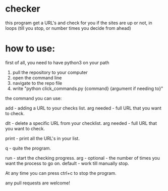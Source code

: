 # checker
this program get a URL's and check for you if the sites are up or not, in loops (till you stop, or number times you decide from ahead)

# how to use:
first of all, you need to have python3 on your path
1. pull the repository to your computer
2. open the command line
3. navigate to the repo file
4. write "python click_commands.py {command} {argument if needing to}"

the command you can use:

add - adding a URL to your checks list. arg needed - full URL that you want to check.

dlt - delete a specific URL from your checklist. arg needed - full URL that you want to check.

print - print all the URL's in your list.

q - quite the program.

run - start the checking progress. arg - optional - the number of times you want the process to go on. default - work till manually stop.

At any time you can press ctrl+c to stop the program.

any pull requests are welcome!
